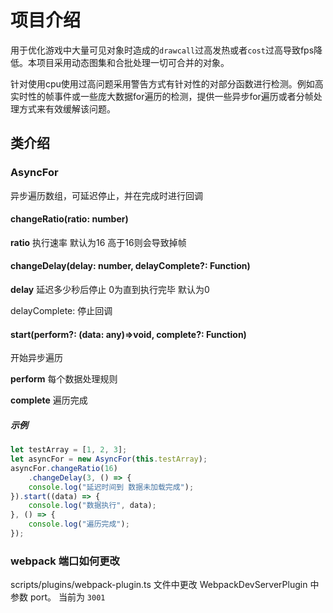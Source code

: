 # 项目介绍

​	用于优化游戏中大量可见对象时造成的`drawcall`过高发热或者`cost`过高导致fps降低。本项目采用动态图集和合批处理一切可合并的对象。

​	针对使用cpu使用过高问题采用警告方式有针对性的对部分函数进行检测。例如高实时性的帧事件或一些庞大数据for遍历的检测，提供一些异步for遍历或者分帧处理方式来有效缓解该问题。

## 类介绍

### AsyncFor

异步遍历数组，可延迟停止，并在完成时进行回调

#### changeRatio(ratio: number)

**ratio** 执行速率 默认为16 高于16则会导致掉帧

#### changeDelay(delay: number, delayComplete?: Function)

**delay** 延迟多少秒后停止 0为直到执行完毕 默认为0

delayComplete: 停止回调

#### start(perform?: (data: any)=>void, complete?: Function)

开始异步遍历

**perform** 每个数据处理规则

**complete** 遍历完成

##### 示例

```typescript
let testArray = [1, 2, 3];
let asyncFor = new AsyncFor(this.testArray);
asyncFor.changeRatio(16)
    .changeDelay(3, () => {
    console.log("延迟时间到 数据未加载完成");
}).start((data) => {
    console.log("数据执行", data);
}, () => {
    console.log("遍历完成");
});
```



### webpack 端口如何更改

scripts/plugins/webpack-plugin.ts 文件中更改 WebpackDevServerPlugin 中参数 port。 当前为 `3001`
